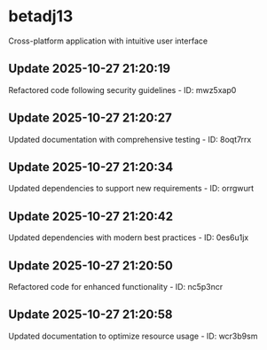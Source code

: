 # betadj13
Cross-platform application with intuitive user interface

## Update 2025-10-27 21:20:19
Refactored code following security guidelines - ID: mwz5xap0


## Update 2025-10-27 21:20:27
Updated documentation with comprehensive testing - ID: 8oqt7rrx


## Update 2025-10-27 21:20:34
Updated dependencies to support new requirements - ID: orrgwurt


## Update 2025-10-27 21:20:42
Updated dependencies with modern best practices - ID: 0es6u1jx


## Update 2025-10-27 21:20:50
Refactored code for enhanced functionality - ID: nc5p3ncr


## Update 2025-10-27 21:20:58
Updated documentation to optimize resource usage - ID: wcr3b9sm

